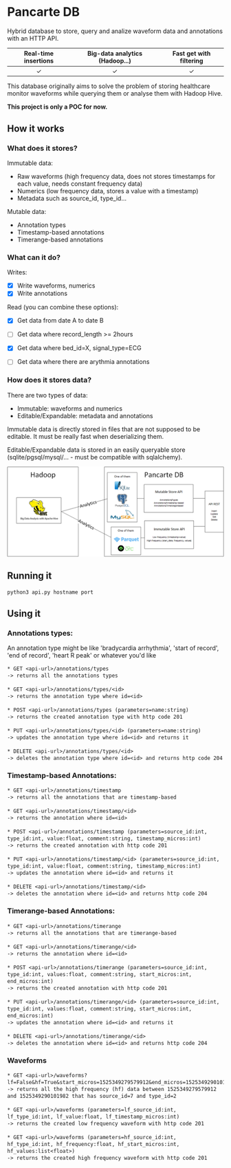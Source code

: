 # Pancarte DB

Hybrid database to store, query and analize waveform data and annotations with an HTTP API.

| Real-time insertions | Big-data analytics (Hadoop...) | Fast get with filtering |
|:--------------------:|:------------------------------:|:-----------------------:|
|         ✓            |                 ✓              |             ✓           |

This database originally aims to solve the problem of storing healthcare monitor waveforms while querying them or analyse them with Hadoop Hive.

**This project is only a POC for now.**

## How it works

### What does it stores?

Immutable data:

* Raw waveforms (high frequency data, does not stores timestamps for each value, needs constant frequency data)
* Numerics (low frequency data, stores a value with a timestamp)
* Metadata such as source_id, type_id...

Mutable data:

* Annotation types
* Timestamp-based annotations
* Timerange-based annotations


### What can it do?

Writes:

* [x] Write waveforms, numerics
* [x] Write annotations

Read (you can combine these options):

* [x] Get data from date A to date B
* [ ] Get data where record_length >= 2hours
* [x] Get data where bed_id=X, signal_type=ECG
* [ ] Get data where there are arythmia annotations


### How does it stores data?

There are two types of data:

* Immutable: waveforms and numerics
* Editable/Expandable: metadata and annotations

Immutable data is directly stored in files that are not supposed to be editable. It must be really fast when deserializing them. 

Editable/Expandable data is stored in an easily queryable store (sqlite/pgsql/mysql/... - must be compatible with sqlalchemy).

![alt text](architecture.png)

## Running it

```
python3 api.py hostname port
```


## Using it

### Annotations types:

An annotation type might be like 'bradycardia arrhythmia', 'start of record', 'end of record', 'heart R peak' or whatever you'd like

```
* GET <api-url>/annotations/types
-> returns all the annotations types

* GET <api-url>/annotations/types/<id>
-> returns the annotation type where id=<id>

* POST <api-url>/annotations/types (parameters=name:string)
-> returns the created annotation type with http code 201

* PUT <api-url>/annotations/types/<id> (parameters=name:string)
-> updates the annotation type where id=<id> and returns it

* DELETE <api-url>/annotations/types/<id>
-> deletes the annotation type where id=<id> and returns http code 204
```

### Timestamp-based Annotations:

```
* GET <api-url>/annotations/timestamp
-> returns all the annotations that are timestamp-based

* GET <api-url>/annotations/timestamp/<id>
-> returns the annotation where id=<id>

* POST <api-url>/annotations/timestamp (parameters=source_id:int, type_id:int, value:float, comment:string, timestamp_micros:int) 
-> returns the created annotation with http code 201

* PUT <api-url>/annotations/timestamp/<id> (parameters=source_id:int, type_id:int, value:float, comment:string, timestamp_micros:int)
-> updates the annotation where id=<id> and returns it

* DELETE <api-url>/annotations/timestamp/<id>
-> deletes the annotation where id=<id> and returns http code 204
```

### Timerange-based Annotations:

```
* GET <api-url>/annotations/timerange
-> returns all the annotations that are timerange-based

* GET <api-url>/annotations/timerange/<id>
-> returns the annotation where id=<id>

* POST <api-url>/annotations/timerange (parameters=source_id:int, type_id:int, values:float, comment:string, start_micros:int, end_micros:int)
-> returns the created annotation with http code 201

* PUT <api-url>/annotations/timerange/<id> (parameters=source_id:int, type_id:int, values:float, comment:string, start_micros:int, end_micros:int) 
-> updates the annotation where id=<id> and returns it

* DELETE <api-url>/annotations/timerange/<id>
-> deletes the annotation where id=<id> and returns http code 204
```

### Waveforms

```
* GET <api-url>/waveforms?lf=False&hf=True&start_micros=1525349279579912&end_micros=1525349290101982&source_id=7&type_id=2
-> returns all the high frequency (hf) data between 1525349279579912 and 1525349290101982 that has source_id=7 and type_id=2

* GET <api-url>/waveforms (parameters=lf_source_id:int, lf_type_id:int, lf_value:float, lf_timestamp_micros:int)
-> returns the created low frequency waveform with http code 201

* GET <api-url>/waveforms (parameters=hf_source_id:int, hf_type_id:int, hf_frequency:float, hf_start_micros:int, hf_values:list<float>)
-> returns the created high frequency waveform with http code 201
```
